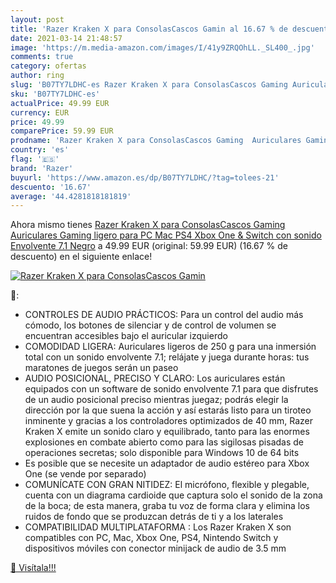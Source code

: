 ```yaml
---
layout: post
title: 'Razer Kraken X para ConsolasCascos Gamin al 16.67 % de descuento'
date: 2021-03-14 21:48:57
image: 'https://m.media-amazon.com/images/I/41y9ZRQOhLL._SL400_.jpg'
comments: true
category: ofertas
author: ring
slug: 'B07TY7LDHC-es Razer Kraken X para ConsolasCascos Gaming Auriculares...'
sku: 'B07TY7LDHC-es'
actualPrice: 49.99 EUR
currency: EUR
price: 49.99
comparePrice: 59.99 EUR
prodname: 'Razer Kraken X para ConsolasCascos Gaming  Auriculares Gaming ligero para PC  Mac  PS4  Xbox One & Switch con sonido Envolvente 7.1  Negro'
country: 'es'
flag: '🇪🇸'
brand: 'Razer'
buyurl: 'https://www.amazon.es/dp/B07TY7LDHC/?tag=tolees-21'
descuento: '16.67'
average: '44.4281818181819'
---
```


Ahora mismo tienes [Razer Kraken X para ConsolasCascos Gaming  Auriculares Gaming ligero para PC  Mac  PS4  Xbox One & Switch con sonido Envolvente 7.1  Negro](https://www.amazon.es/dp/B07TY7LDHC/?tag=tolees-21) a 49.99 EUR (original: 59.99 EUR) (16.67 %  de descuento) en el siguiente enlace!

[![Razer Kraken X para ConsolasCascos Gamin](https://m.media-amazon.com/images/I/41y9ZRQOhLL._SL400_.jpg)](https://www.amazon.es/dp/B07TY7LDHC/?tag=tolees-21)

🔎:

- CONTROLES DE AUDIO PRÁCTICOS: Para un control del audio más cómodo, los botones de silenciar y de control de volumen se encuentran accesibles bajo el auricular izquierdo
- COMODIDAD LIGERA: Auriculares ligeros de 250 g para una inmersión total con un sonido envolvente 7.1; relájate y juega durante horas: tus maratones de juegos serán un paseo
- AUDIO POSICIONAL, PRECISO Y CLARO: Los auriculares están equipados con un software de sonido envolvente 7.1 para que disfrutes de un audio posicional preciso mientras juegaz; podrás elegir la dirección por la que suena la acción y así estarás listo para un tiroteo inminente y gracias a los controladores optimizados de 40 mm, Razer Kraken X emite un sonido claro y equilibrado, tanto para las enormes explosiones en combate abierto como para las sigilosas pisadas de operaciones secretas; solo disponible para Windows 10 de 64 bits
- Es posible que se necesite un adaptador de audio estéreo para Xbox One (se vende por separado)
- COMUNÍCATE CON GRAN NITIDEZ: El micrófono, flexible y plegable, cuenta con un diagrama cardioide que captura solo el sonido de la zona de la boca; de esta manera, graba tu voz de forma clara y elimina los ruidos de fondo que se produzcan detrás de ti y a los laterales
- COMPATIBILIDAD MULTIPLATAFORMA : Los Razer Kraken X son compatibles con PC, Mac, Xbox One, PS4, Nintendo Switch y dispositivos móviles con conector minijack de audio de 3.5 mm

[🛒 Visítala!!!](https://www.amazon.es/dp/B07TY7LDHC/?tag=tolees-21)
